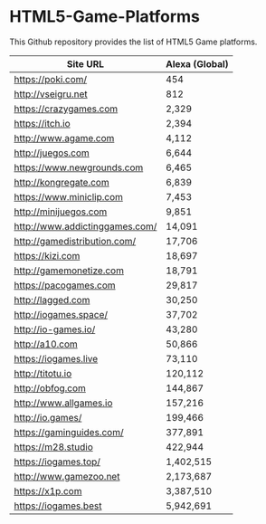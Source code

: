 # HTML5-Game-Platforms
This Github repository provides the list of HTML5 Game platforms.

| Site URL  | Alexa (Global) |
| ------------- | ------------- |
| https://poki.com/  | 454  |
| http://vseigru.net  | 812  |
| https://crazygames.com  | 2,329  |
| https://itch.io  | 2,394  |
| http://www.agame.com  | 4,112  |
| http://juegos.com  | 6,644  |
| https://www.newgrounds.com  | 6,465  |
| http://kongregate.com  | 6,839  |
| https://www.miniclip.com  | 7,453  |
| http://minijuegos.com  | 9,851  |
| http://www.addictinggames.com/  | 14,091  |
| http://gamedistribution.com/ | 17,706  |
| https://kizi.com  | 18,697  |
| http://gamemonetize.com  | 18,791  |
| https://pacogames.com  | 29,817  |
| http://lagged.com  | 30,250  |
| http://iogames.space/  | 37,702  |
| http://io-games.io/ | 43,280  |
| http://a10.com  | 50,866  |
| https://iogames.live | 73,110  |
| http://titotu.io  | 120,112  |
| http://obfog.com  | 144,867  |
| http://www.allgames.io  | 157,216  |
| http://io.games/  | 199,466  |
| https://gaminguides.com/  | 377,891  |
| https://m28.studio  | 422,944  |
| https://iogames.top/  | 1,402,515  |
| http://www.gamezoo.net  | 2,173,687  |
| https://x1p.com  | 3,387,510  |
| https://iogames.best  | 5,942,691  |
